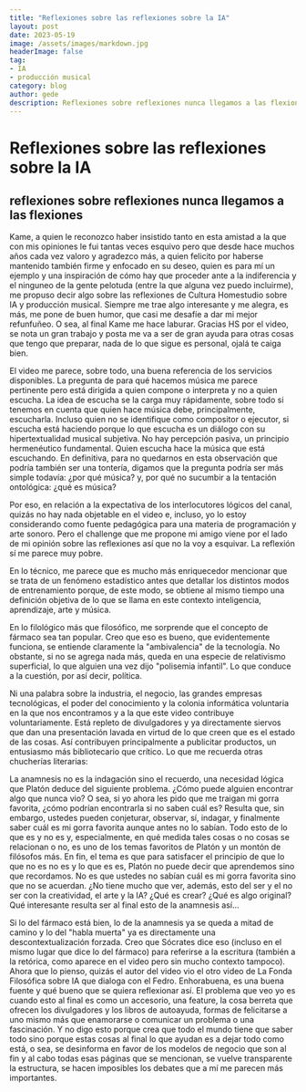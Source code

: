 ```yaml
---
title: "Reflexiones sobre las reflexiones sobre la IA"
layout: post
date: 2023-05-19
image: /assets/images/markdown.jpg
headerImage: false
tag:
- IA
- producción musical
category: blog
author: gede
description: Reflexiones sobre reflexiones nunca llegamos a las flexiones
---
```


# Reflexiones sobre las reflexiones sobre la IA
## reflexiones sobre reflexiones nunca llegamos a las flexiones

Kame, a quien le reconozco haber insistido tanto en esta amistad a la que con mis opiniones le fui tantas veces esquivo pero que desde hace muchos años cada vez valoro y agradezco más, a quien felicito por haberse mantenido también firme y enfocado en su deseo, quien es para mí un ejemplo y una inspiración de cómo hay que proceder ante a la indiferencia y el ninguneo de la gente pelotuda (entre la que alguna vez puedo incluirme), me propuso decir algo sobre las reflexiones de Cultura Homestudio sobre IA y producción musical. Siempre me trae algo interesante y me alegra, es más, me pone de buen humor, que casi me desafíe a dar mi mejor refunfuñeo. O sea, al final Kame me hace laburar. Gracias HS por el video, se nota un gran trabajo y posta me va a ser de gran ayuda para otras cosas que tengo que preparar, nada de lo que sigue es personal, ojalá te caiga bien.

El video me parece, sobre todo, una buena referencia de los servicios disponibles. La pregunta de para qué hacemos música me parece pertinente pero está dirigida a quien compone o interpreta y no a quien escucha. La idea de escucha se la carga muy rápidamente, sobre todo si tenemos en cuenta que quien hace música debe, principalmente, escucharla. Incluso quien no se identifique como compositor o ejecutor, si escucha está haciendo porque lo que escucha es un diálogo con su hipertextualidad musical subjetiva. No hay percepción pasiva, un principio hermenéutico fundamental. Quien escucha hace la música que está escuchando. En definitiva, para no quedarnos en esta observación que podría también ser una tontería, digamos que la pregunta podría ser más simple todavía: ¿por qué música? y, por qué no sucumbir a la tentación ontológica: ¿qué es música?

Por eso, en relación a la expectativa de los interlocutores lógicos del canal, quizás no hay nada objetable en el video e, incluso, yo lo estoy considerando como fuente pedagógica para una materia de programación y arte sonoro. Pero el challenge que me propone mi amigo viene por el lado de mi opinión sobre las reflexiones así que no la voy a esquivar. La reflexión sí me parece muy pobre. 

En lo técnico, me parece que es mucho más enriquecedor mencionar que se trata de un fenómeno estadístico antes que detallar los distintos modos de entrenamiento porque, de este modo, se obtiene al mismo tiempo una definición objetiva de lo que se llama en este contexto inteligencia, aprendizaje, arte y música.

En lo filológico más que filosófico, me sorprende que el concepto de fármaco sea tan popular. Creo que eso es bueno, que evidentemente funciona, se entiende claramente la "ambivalencia" de la tecnología. No obstante, si no se agrega nada más, queda en una especie de relativismo superficial, lo que alguien una vez dijo "polisemia infantil". Lo que conduce a la cuestión, por así decir, política.

Ni una palabra sobre la industria, el negocio, las grandes empresas tecnológicas, el poder del conocimiento y la colonia informática voluntaria en la que nos encontramos y a la que este video contribuye voluntariamente. Está repleto de divulgadores y ya directamente siervos que dan una presentación lavada en virtud de lo que creen que es el estado de las cosas. Así contribuyen principalmente a publicitar productos, un entusiasmo más bibliotecario que crítico. Lo que me recuerda otras chucherías literarias:

La anamnesis no es la indagación sino el recuerdo, una necesidad lógica que Platón deduce del siguiente problema. ¿Cómo puede alguien encontrar algo que nunca vio? O sea, si yo ahora les pido que me traigan mi gorra favorita, ¿cómo podrían encontrarla si no saben cuál es? Resulta que, sin embargo, ustedes pueden conjeturar, observar, sí, indagar, y finalmente saber cuál es mi gorra favorita aunque antes no lo sabían. Todo esto de lo que es y no es y, especialmente, en qué medida tales cosas o no cosas se relacionan o no, es uno de los temas favoritos de Platón y un montón de filósofos más. En fin, el tema es que para satisfacer el principio de que lo que no es no es y lo que es es, Platón no puede decir que aprendemos sino que recordamos. No es que ustedes no sabían cuál es mi gorra favorita sino que no se acuerdan. ¿No tiene mucho que ver, además, esto del ser y el no ser con la creatividad, el arte y la IA? ¿Qué es crear? ¿Qué es algo original? Qué interesante resulta ser al final esto de la anamnesis así...

Si lo del fármaco está bien, lo de la anamnesis ya se queda a mitad de camino y lo del "habla muerta" ya es directamente una descontextualización forzada. Creo que Sócrates dice eso (incluso en el mismo lugar que dice lo del fármaco) para referirse a la escritura (también a la retórica, como aparece en el video pero sin mucho contexto tampoco). Ahora que lo pienso, quizás el autor del video vio el otro video de La Fonda Filosófica sobre IA que dialoga con el Fedro. Enhorabuena, es una buena fuente y qué bueno que se quiera reflexionar así. El problema que veo yo es cuando esto al final es como un accesorio, una feature, la cosa berreta que ofrecen los divulgadores y los libros de autoayuda, formas de felicitarse a uno mismo más que enamorarse o comunicar un problema o una fascinación. Y no digo esto porque crea que todo el mundo tiene que saber todo sino porque estas cosas al final lo que ayudan es a dejar todo como está, o sea, se desinforma en favor de los modelos de negocio que son al fin y al cabo todas esas páginas que se mencionan, se vuelve transparente la estructura, se hacen imposibles los debates que a mí me parecen más importantes.
